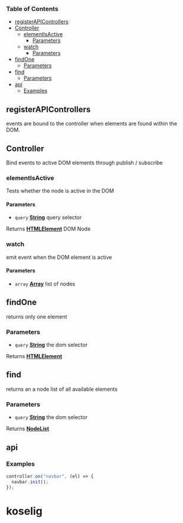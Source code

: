 <!-- Generated by documentation.js. Update this documentation by updating the source code. -->

### Table of Contents

-   [registerAPIControllers][1]
-   [Controller][2]
    -   [elementIsActive][3]
        -   [Parameters][4]
    -   [watch][5]
        -   [Parameters][6]
-   [findOne][7]
    -   [Parameters][8]
-   [find][9]
    -   [Parameters][10]
-   [api][11]
    -   [Examples][12]

## registerAPIControllers

events are bound to the controller when
elements are found within the DOM.

## Controller

Bind events to active DOM elements
through publish / subscribe

### elementIsActive

Tests whether the node is active in the DOM

#### Parameters

-   `query` **[String][13]** query selector

Returns **[HTMLElement][14]** DOM Node

### watch

emit event when the DOM element is active

#### Parameters

-   `array` **[Array][15]** list of nodes

## findOne

returns only one element

### Parameters

-   `query` **[String][13]** the dom selector

Returns **[HTMLElement][14]** 

## find

returns an a node list of all available elements

### Parameters

-   `query` **[String][13]** the dom selector

Returns **[NodeList][16]** 

## api

### Examples

```javascript
controller.on("navbar", (el) => {
  navbar.init();
});
```

[1]: #registerapicontrollers

[2]: #controller

[3]: #elementisactive

[4]: #parameters

[5]: #watch

[6]: #parameters-1

[7]: #findone

[8]: #parameters-2

[9]: #find

[10]: #parameters-3

[11]: #api

[12]: #examples

[13]: https://developer.mozilla.org/docs/Web/JavaScript/Reference/Global_Objects/String

[14]: https://developer.mozilla.org/docs/Web/HTML/Element

[15]: https://developer.mozilla.org/docs/Web/JavaScript/Reference/Global_Objects/Array

[16]: https://developer.mozilla.org/docs/Web/API/NodeList
# koselig
